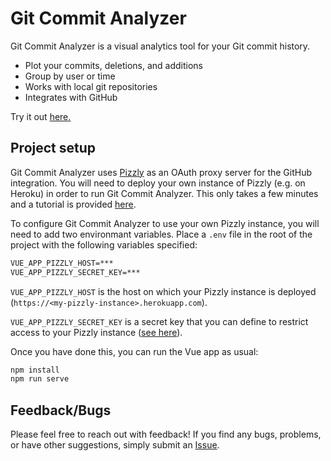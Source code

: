 # Git Commit Analyzer

Git Commit Analyzer is a visual analytics tool for your Git commit history.

- Plot your commits, deletions, and additions
- Group by user or time
- Works with local git repositories
- Integrates with GitHub

Try it out [here.](https://git-commit-analyzer.netlify.app/)

## Project setup

Git Commit Analyzer uses [Pizzly](https://github.com/Bearer/Pizzly) as an OAuth proxy server for the GitHub integration. You will need to deploy your own instance of Pizzly (e.g. on Heroku) in order to run Git Commit Analyzer. This only takes a few minutes and a tutorial is provided [here](https://github.com/Bearer/Pizzly#getting-started).

To configure Git Commit Analyzer to use your own Pizzly instance, you will need to add two environmant variables.
Place a `.env` file in the root of the project with the following variables specified:

```md
VUE_APP_PIZZLY_HOST=***
VUE_APP_PIZZLY_SECRET_KEY=***
```

`VUE_APP_PIZZLY_HOST` is the host on which your Pizzly instance is deployed (`https://<my-pizzly-instance>.herokuapp.com`).

`VUE_APP_PIZZLY_SECRET_KEY` is a secret key that you can define to restrict access to your Pizzly instance ([see here](https://github.com/Bearer/Pizzly/blob/master/docs/securing-your-instance.md)).

Once you have done this, you can run the Vue app as usual:

```bash
npm install
npm run serve
```

## Feedback/Bugs

Please feel free to reach out with feedback! If you find any bugs, problems, or have other suggestions, simply submit an [Issue](https://github.com/leo-pfeiffer/git-commit-analyzer/issues).
